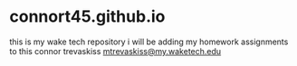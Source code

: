 # connort45.github.io
this is my wake tech repository
i will be adding my homework assignments to this
connor trevaskiss mtrevaskiss@my.waketech.edu